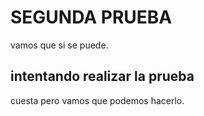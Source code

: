 # SEGUNDA PRUEBA
vamos que si se puede.
## intentando realizar la prueba 
cuesta pero vamos que podemos hacerlo.